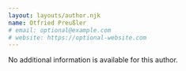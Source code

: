 ```yaml
---
layout: layouts/author.njk
name: Otfried Preußler
# email: optional@example.com
# website: https://optional-website.com
---
```

No additional information is available for this author.
